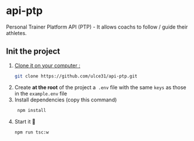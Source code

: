 # api-ptp
Personal Trainer Platform API (PTP) - It allows coachs to follow / guide their athletes.

## Init the project

1. <u>Clone it on your computer :</u>
    ```bash
    git clone https://github.com/ulce31/api-ptp.git
    ```
2. Create **at the root** of the project a` .env` file with the same `keys` as those in the `example.env` file
3. Install dependencies (copy this command)
   ```bash 
    npm install 
   ```
4. Start it 🎉
   ```bash
   npm run tsc:w
   ```


